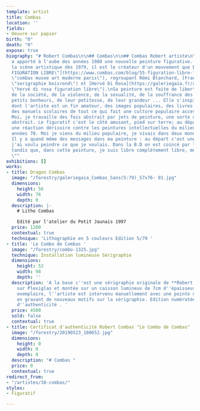```yaml
---
template: artist
title: Combas
location: ''
fields:
- Oeuvre sur papier
birth: "0"
death: "0"
expose: true
biography: "# Robert Combas\n\n## Combas\n\n## Combas Robert artiste\n\nRobert Combas
  a apporté à l'aube des années 1980 une nouvelle peinture figurative. Présent sur
  la scène artistique dès 1979, il est le créateur d'un mouvement que Ben appela  \n[\"LA
  FIGURATION LIBRE\"](https://www.combas.com/blog/55-figuration-libre-france-usa/
  \"combas musee art moderne paris\"), regroupant Rémi Blanchard, [François Boisrond](https://galeriegaia.fr/about/art-et-fiscalite/
  \"serigraphie boisrond\") et [Hervé Di Rosa](https://galeriegaia.fr/artists/estampes/
  \"hervé di rosa figuration libre\").\nSa peinture est faite de libertés : elle parle
  de la société, de la violence, de la sexualité, de la souffrance des gens, de leurs
  petits bonheurs, de leur petitesse, de leur grandeur ... Elle s'inspire du rock
  dont l'artiste est un fin amateur, des images populaires, des livres d'enfance,
  des manuels scolaires de tout ce qui fait une culture populaire accessible à tous.\n\n\"
  Moi, je travaille des fois abstrait par jets de peinture, une sorte d'expressionnisme
  abstrait. Le figuratif c'est le côté amusant, pied sur terre; au départ c'était
  une réaction dérisoire contre les peintures intellectuelles du milieu de l'art des
  années 70. Moi je viens du milieu populaire, je vivais dans deux mondes différents.
  Il y a quand même des messages dans ma peinture : au départ c'est une certaine énergie,
  j'ai voulu peindre ce que je voulais. Dans la B.D on est coincé par les personnages,
  tandis que, dans cette peinture, je suis libre complètement libre, même par le format.
  \""
exhibitions: []
works:
- title: Dragon Combas
  image: "/forestry/galeriegaia_Combas_Sans(5:79)_57x76- 01.jpg"
  dimensions:
    height: 56
    width: 76
    depth: 0
  description: |-
    # Litho Combas

    Edité par l'atelier du Petit Jaunais 1997
  price: 1200
  contextual: true
  technique: 'Lithographie en 5 couleurs Edition 5/79 '
- title: 'Le Combo de Combas '
  image: "/forestry/combo-1325.jpg"
  technique: Installation lumineuse Sérigraphie
  dimensions:
    height: 52
    width: 98
    depth: ''
  description: 'A la base c''est une sérigraphie originale de **Robert Combas** imprimée
    sur Plexiglas et montée sur un caisson lumineux de 7cm d''épaisseur. Pour chaque
    exemplaire, l''artiste est intervenu manuellement avec une pointe métallique,
    en gravant de nouveaux motifs sur la sérigraphie. Edition numérotée 3/25 . Certificat
    d''authenticité . '
  price: 4500
  sold: false
  contextual: true
- title: Certificat d'authenticité Robert Combas "Le Combo de Combas"
  image: "/forestry/20190523_180652.jpg"
  dimensions:
    height: 0
    width: 0
    depth: 0
  description: "# Combas "
  price: 0
  contextual: true
redirect_from:
- "/artistes/38-combas/"
styles:
- Figuratif

---
```

